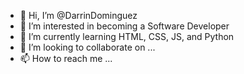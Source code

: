 - 👋 Hi, I’m @DarrinDominguez
- 👀 I’m interested in becoming a Software Developer
- 🌱 I’m currently learning HTML, CSS, JS, and Python
- 💞️ I’m looking to collaborate on ...
- 📫 How to reach me ...

<!---
DarrinDominguez/DarrinDominguez is a ✨ special ✨ repository because its `README.md` (this file) appears on your GitHub profile.
You can click the Preview link to take a look at your changes.
--->
